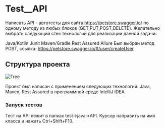 # Test__API
Написать API - автотесты для сайта https://petstore.swagger.io/ по одному методу из любых блоков (GET,PUT,POST,DELETE). Желательно выбрать следующий стек технологий для реализации данной задачи: 
 
Java/Kotlin 
Junit 
Maven/Gradle 
Rest Assured 
Allure 
Был выбран метод POST, ссылка: https://petstore.swagger.io/#/user/createUser 
 
## Структура проекта  
![Tree](https://user-images.githubusercontent.com/75842400/185626854-805155bb-b005-47b3-9124-7caedd6bac3b.PNG)

Проект был написан с применением следующих технологий: Java, Maven, Rest Assured в программной среде IntelliJ IDEA. 
 
### Запуск тестов 
Тест на API лежит в папках test->java->API. Курсор направить на имя класса и нажать Ctrl+Shift+F10.

